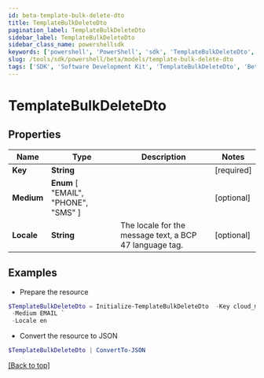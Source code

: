 ```yaml
---
id: beta-template-bulk-delete-dto
title: TemplateBulkDeleteDto
pagination_label: TemplateBulkDeleteDto
sidebar_label: TemplateBulkDeleteDto
sidebar_class_name: powershellsdk
keywords: ['powershell', 'PowerShell', 'sdk', 'TemplateBulkDeleteDto', 'BetaTemplateBulkDeleteDto'] 
slug: /tools/sdk/powershell/beta/models/template-bulk-delete-dto
tags: ['SDK', 'Software Development Kit', 'TemplateBulkDeleteDto', 'BetaTemplateBulkDeleteDto']
---
```



# TemplateBulkDeleteDto

## Properties

Name | Type | Description | Notes
------------ | ------------- | ------------- | -------------
**Key** | **String** |  | [required]
**Medium** |  **Enum** [  "EMAIL",    "PHONE",    "SMS" ] |  | [optional] 
**Locale** | **String** | The locale for the message text, a BCP 47 language tag. | [optional] 

## Examples

- Prepare the resource
```powershell
$TemplateBulkDeleteDto = Initialize-TemplateBulkDeleteDto  -Key cloud_manual_work_item_summary `
 -Medium EMAIL `
 -Locale en
```

- Convert the resource to JSON
```powershell
$TemplateBulkDeleteDto | ConvertTo-JSON
```


[[Back to top]](#) 


